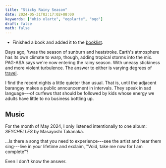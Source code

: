 ```yaml
---
title: "Sticky Rainy Season"
date: 2024-05-31T02:17:02+08:00
keywords: ["ohio olarte", "oqolarte", "oqo"]
draft: false
math: false
---
```


- Finished a book and added it to the [booklist](/books).

Days ago, 'twas the season of sunburn and heatstroke. Earth's atmosphere
has its own climate to warp, though, adding tropical storms into the
mix. PAG-ASA says we're now entering the rainy season. With uneasy
stickiness and more violent turbulence. The answer to either is varying
degrees of [travel](/travel).

I find the recent nights a little quieter than usual. That is, until the
adjacent barangay makes a public announcement in intervals. They speak
in sad language---of curfews that should be followed by kids whose
energy we adults have little to no business bottling up.

## Music

For the month of May 2024, I only listened intentionally to one album:
*SEYCHELLES* by Masayoshi Takanaka.

...Is there a song that you need to experience---see the artist and hear
them sing---live in your lifetime and exclaim, "Void, take me now for I am
complete"?

Even I don't know the answer.
